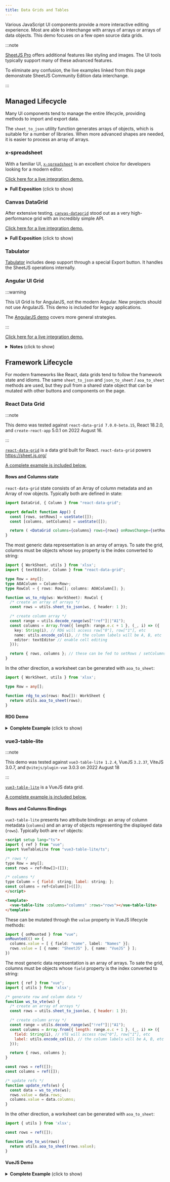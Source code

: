 ```yaml
---
title: Data Grids and Tables
---
```


Various JavaScript UI components provide a more interactive editing experience.
Most are able to interchange with arrays of arrays or arrays of data objects.
This demo focuses on a few open source data grids.

:::note

[SheetJS Pro](https://sheetjs.com/pro) offers additional features like styling
and images. The UI tools typically support many of these advanced features.

To eliminate any confusion, the live examples linked from this page demonstrate
SheetJS Community Edition data interchange.

:::

## Managed Lifecycle

Many UI components tend to manage the entire lifecycle, providing methods to
import and export data.

The `sheet_to_json` utility function generates arrays of objects, which is
suitable for a number of libraries.  When more advanced shapes are needed,
it is easier to process an array of arrays.


### x-spreadsheet

With a familiar UI, [`x-spreadsheet`](https://myliang.github.io/x-spreadsheet/)
is an excellent choice for developers looking for a modern editor.

[Click here for a live integration demo.](pathname:///xspreadsheet/)

<details><summary><b>Full Exposition</b> (click to show)</summary>

**Obtaining the Library**

The `x-data-spreadsheet` NodeJS packages include a minified script that can be
directly inserted as a script tag.  The unpkg CDN also serves this script:

```html
<!-- x-spreadsheet stylesheet -->
<link rel="stylesheet" href="https://unpkg.com/x-data-spreadsheet/dist/xspreadsheet.css"/>
<!-- x-spreadsheet library -->
<script src="https://unpkg.com/x-data-spreadsheet/dist/xspreadsheet.js"></script>
```

**Previewing and Editing Data**

The HTML document needs a container element:

```html
<div id="gridctr"></div>
```

Grid initialization is a one-liner:

```js
var grid = x_spreadsheet(document.getElementById("gridctr"));
```

`x-spreadsheet` handles the entire edit cycle. No intervention is necessary.

**SheetJS and x-spreadsheet**

The integration library can be downloaded from the SheetJS CDN:

[Development Use](https://cdn.sheetjs.com/xspreadsheet/xlsxspread.js)

[Production Use](https://cdn.sheetjs.com/xspreadsheet/xlsxspread.min.js)


When used in a browser tag, it exposes two functions: `xtos` and `stox`.

- `stox(worksheet)` returns a data structure suitable for `grid.loadData`
- `xtos(data)` accepts the result of `grid.getData` and generates a workbook

_Reading Data_

The following snippet fetches a spreadsheet and loads the grid:

```js
(async() => {
  const ab = await (await fetch("https://sheetjs.com/pres.numbers")).arrayBuffer();
  grid.loadData(stox(XLSX.read(ab)));
})();
```

The same pattern can be used in file input elements and other data sources.

_Writing Data_

The following snippet exports the grid data to a file:

```js
/* build workbook from the grid data */
XLSX.writeFile(xtos(grid.getData()), "SheetJS.xlsx");
```

**Additional Features**

This demo barely scratches the surface.  The underlying grid component includes
many additional features that work with [SheetJS Pro](https://sheetjs.com/pro).

</details>

### Canvas DataGrid

After extensive testing, [`canvas-datagrid`](https://canvas-datagrid.js.org/demo.html)
stood out as a very high-performance grid with an incredibly simple API.

[Click here for a live integration demo.](pathname:///cdg/index.html)

<details><summary><b>Full Exposition</b> (click to show)</summary>

**Obtaining the Library**

The `canvas-datagrid` NodeJS packages include a minified script that can be
directly inserted as a script tag.  The unpkg CDN also serves this script:

```html
<script src="https://unpkg.com/canvas-datagrid/dist/canvas-datagrid.js"></script>
```

**Previewing Data**

The HTML document needs a container element:

```html
<div id="gridctr"></div>
```

Grid initialization is a one-liner:

```js
var grid = canvasDatagrid({
  parentNode: document.getElementById('gridctr'),
  data: []
});
```

For large data sets, it's necessary to constrain the size of the grid.

```js
grid.style.height = '100%';
grid.style.width = '100%';
```

Once the workbook is read and the worksheet is selected, assigning the data
variable automatically updates the view:

```js
grid.data = XLSX.utils.sheet_to_json(ws, {header:1});
```

This demo previews the first worksheet.

**Editing**

`canvas-datagrid` handles the entire edit cycle.  No intervention is necessary.

**Saving Data**

`grid.data` is immediately readable and can be converted back to a worksheet.
Some versions return an array-like object without the length, so a little bit of
preparation may be needed:

```js
/* converts an array of array-like objects into an array of arrays */
function prep(arr) {
  var out = [];
  for(var i = 0; i < arr.length; ++i) {
    if(!arr[i]) continue;
    if(Array.isArray(arr[i])) { out[i] = arr[i]; continue };
    var o = new Array();
    Object.keys(arr[i]).forEach(function(k) { o[+k] = arr[i][k] });
    out[i] = o;
  }
  return out;
}

/* build worksheet from the grid data */
var ws = XLSX.utils.aoa_to_sheet(prep(grid.data));

/* build up workbook */
var wb = XLSX.utils.book_new();
XLSX.utils.book_append_sheet(wb, ws, 'SheetJS');

/* generate download */
XLSX.writeFile(wb, "SheetJS.xlsx");
```

**Additional Features**

This demo barely scratches the surface.  The underlying grid component includes
many additional features including massive data streaming, sorting and styling.

</details>


### Tabulator

[Tabulator](http://tabulator.info/docs/5.3/download#xlsx) includes deep support
through a special Export button.  It handles the SheetJS operations internally.


### Angular UI Grid

:::warning

This UI Grid is for AngularJS, not the modern Angular.  New projects should not
use AngularJS.  This demo is included for legacy applications.

The [AngularJS demo](./legacy#angularjs) covers more general strategies.

:::

[Click here for a live integration demo.](pathname:///angularjs/ui-grid.html)

<details><summary><b>Notes</b> (click to show)</summary>

The library does not provide any way to modify the import button, so the demo
includes a simple directive for a File Input HTML element.  It also includes a
sample service for export which adds an item to the export menu.

The demo `SheetJSImportDirective` follows the prescription from the README for
File input controls using `readAsArrayBuffer`, converting to a suitable
representation and updating the scope.

`SheetJSExportService` exposes export functions for `XLSB` and `XLSX`.  Other
file formats can be exported by changing the `bookType` variable.  It grabs
values from the grid, builds an array of arrays, generates a workbook and forces
a download.  By setting the `filename` and `sheetname` options in the `ui-grid`
options, the output can be controlled.

</details>

## Framework Lifecycle

For modern frameworks like React, data grids tend to follow the framework state
and idioms.  The same `sheet_to_json` and `json_to_sheet` / `aoa_to_sheet`
methods are used, but they pull from a shared state object that can be mutated
with other buttons and components on the page.

### React Data Grid

:::note

This demo was tested against `react-data-grid 7.0.0-beta.15`, React 18.2.0,
and `create-react-app` 5.0.1 on 2022 August 16.

:::

[`react-data-grid`](https://github.com/adazzle/react-data-grid) is a data grid
built for React. `react-data-grid` powers <https://sheet.js.org/>

[A complete example is included below.](#rdg-demo)

#### Rows and Columns state

`react-data-grid` state consists of an Array of column metadata and an Array of
row objects. Typically both are defined in state:

```jsx
import DataGrid, { Column } from "react-data-grid";

export default function App() {
  const [rows, setRows] = useState([]);
  const [columns, setColumns] = useState([]);

  return ( <DataGrid columns={columns} rows={rows} onRowsChange={setRows} /> );
}
```

The most generic data representation is an array of arrays. To sate the grid,
columns must be objects whose `key` property is the index converted to string:

```ts
import { WorkSheet, utils } from 'xlsx';
import { textEditor, Column } from "react-data-grid";

type Row = any[];
type AOAColumn = Column<Row>;
type RowCol = { rows: Row[]; columns: AOAColumn[]; };

function ws_to_rdg(ws: WorkSheet): RowCol {
  /* create an array of arrays */
  const rows = utils.sheet_to_json(ws, { header: 1 });

  /* create column array */
  const range = utils.decode_range(ws["!ref"]||"A1");
  const columns = Array.from({ length: range.e.c + 1 }, (_, i) => ({
    key: String(i), // RDG will access row["0"], row["1"], etc
    name: utils.encode_col(i), // the column labels will be A, B, etc
    editor: textEditor // enable cell editing
  }));

  return { rows, columns }; // these can be fed to setRows / setColumns
}
```

In the other direction, a worksheet can be generated with `aoa_to_sheet`:

```ts
import { WorkSheet, utils } from 'xlsx';

type Row = any[];

function rdg_to_ws(rows: Row[]): WorkSheet {
  return utils.aoa_to_sheet(rows);
}
```

<!-- spellchecker-disable -->

#### RDG Demo

<!-- spellchecker-enable -->

<details><summary><b>Complete Example</b> (click to show)</summary>

1) Create a new TypeScript `create-react-app` app:

```bash
npx create-react-app sheetjs-cra --template typescript
cd sheetjs-cra
```

2) Install dependencies:

```bash
npm i -S https://cdn.sheetjs.com/xlsx-latest/xlsx-latest.tgz react-data-grid
```

3) Replace the contents of `src/App.tsx` with the following code.  Note: a copy
to clipboard button will show up if you move your mouse over the code.  The
notable SheetJS integration code is highlighted below:

```tsx title="src/App.tsx"
import React, { useEffect, useState, ChangeEvent } from "react";
import DataGrid, { textEditor, Column } from "react-data-grid";
import { read, utils, WorkSheet, writeFile } from "xlsx";

import './App.css';

type DataSet = { [index: string]: WorkSheet; };
type Row = any[];
type AOAColumn = Column<Row>;
type RowCol = { rows: Row[]; columns: AOAColumn[]; };

/* this method returns `rows` and `columns` data for sheet change */
const getRowsCols = ( data: DataSet, sheetName: string ): RowCol => ({
  rows: utils.sheet_to_json<Row>(data[sheetName], {header:1}),
  columns: Array.from({
    length: utils.decode_range(data[sheetName]["!ref"]||"A1").e.c + 1
  }, (_, i) => ({ key: String(i), name: utils.encode_col(i), editor: textEditor }))
});

export default function App() {
  const [rows, setRows] = useState<Row[]>([]); // data rows
  const [columns, setColumns] = useState<AOAColumn[]>([]); // columns
  const [workBook, setWorkBook] = useState<DataSet>({} as DataSet); // workbook
  const [sheets, setSheets] = useState<string[]>([]); // list of sheet names
  const [current, setCurrent] = useState<string>(""); // selected sheet

  /* called when sheet dropdown is changed */
  function selectSheet(name: string) {
    // highlight-start
    /* update workbook cache in case the current worksheet was changed */
    workBook[current] = utils.aoa_to_sheet(rows);
    // highlight-end

    /* get data for desired sheet and update state */
    const { rows: new_rows, columns: new_columns } = getRowsCols(workBook, name);
    setRows(new_rows);
    setColumns(new_columns);
    setCurrent(name);
  }

  /* this method handles refreshing the state with new workbook data */
  async function handleAB(file: ArrayBuffer): Promise<void> {
    // highlight-start
    /* read file data */
    const data = read(file);
    // highlight-end

    /* update workbook state */
    setWorkBook(data.Sheets);
    setSheets(data.SheetNames);

    /* select the first worksheet */
    const name = data.SheetNames[0];
    const { rows: new_rows, columns: new_columns } = getRowsCols(data.Sheets, name);
    setRows(new_rows);
    setColumns(new_columns);
    setCurrent(name);
  }

  /* called when file input element is used to select a new file */
  async function handleFile(ev: ChangeEvent<HTMLInputElement>): Promise<void> {
    const file = await ev.target.files?.[0]?.arrayBuffer();
    if(file) await handleAB(file);
  }

  /* when page is loaded, fetch and processs worksheet */
  useEffect(() => { (async () => {
      const f = await fetch("https://sheetjs.com/pres.numbers");
      await handleAB(await f.arrayBuffer());
  })(); }, []);

  /* method is called when one of the save buttons is clicked */
  function saveFile(ext: string): void {
    /* update current worksheet in case changes were made */
    workBook[current] = utils.aoa_to_sheet(rows);

    // highlight-start
    /* construct workbook and loop through worksheets */
    const wb = utils.book_new();
    sheets.forEach((n) => { utils.book_append_sheet(wb, workBook[n], n); });
    // highlight-end

    /* generate a file and download it */
    writeFile(wb, "sheet." + ext);
  }

  return (
    <>
      <h3>SheetJS × React-Data-Grid Demo</h3>
      <input type="file" onChange={handleFile} />
      {sheets.length > 0 && ( <>
        <p>Use the dropdown to switch to a worksheet:&nbsp;
          <select onChange={async (e) => selectSheet(sheets[+(e.target.value)])}>
            {sheets.map((sheet, idx) => (<option key={sheet} value={idx}>{sheet}</option>))}
          </select>
        </p>
        <div className="flex-cont"><b>Current Sheet: {current}</b></div>
        <DataGrid columns={columns} rows={rows} onRowsChange={setRows} />
        <p>Click one of the buttons to create a new file with the modified data</p>
        <div className="flex-cont">{["xlsx", "xlsb", "xls"].map((ext) => (
          <button key={ext} onClick={() => saveFile(ext)}>export [.{ext}]</button>
        ))}</div>
      </>)}
    </>
  );
}
```

4) run `npm start`.  When you load the page in the browser, it will attempt to
   fetch <https://sheetjs.com/pres.numbers> and load the data.

The following screenshot was taken from the demo:

![react-data-grid screenshot](pathname:///react/rdg1.png)

</details>

<!-- spellchecker-disable -->

### vue3-table-lite

<!-- spellchecker-enable -->

:::note

This demo was tested against `vue3-table-lite 1.2.4`, VueJS `3.2.37`, ViteJS
3.0.7, and `@vitejs/plugin-vue` 3.0.3 on 2022 August 18

:::

[`vue3-table-lite`](https://vue3-lite-table.vercel.app/) is a VueJS data grid.

[A complete example is included below.](#vuejs-demo)

#### Rows and Columns Bindings

`vue3-table-lite` presents two attribute bindings: an array of column metadata
(`columns`) and an array of objects representing the displayed data (`rows`).
Typically both are `ref` objects:


```html
<script setup lang="ts">
import { ref } from "vue";
import VueTableLite from "vue3-table-lite/ts";

/* rows */
type Row = any[];
const rows = ref<Row[]>([]);

/* columns */
type Column = { field: string; label: string; };
const columns = ref<Column[]>([]);
</script>

<template>
  <vue-table-lite :columns="columns" :rows="rows"></vue-table-lite>
</template>
```

These can be mutated through the `value` property in VueJS lifecycle methods:

```ts
import { onMounted } from "vue";
onMounted(() => {
  columns.value = [ { field: "name", label: "Names" }];
  rows.value = [ { name: "SheetJS" }, { name: "VueJS" } ];
})
```

The most generic data representation is an array of arrays. To sate the grid,
columns must be objects whose `field` property is the index converted to string:

```js
import { ref } from "vue";
import { utils } from 'xlsx';

/* generate row and column data */
function ws_to_vte(ws) {
  /* create an array of arrays */
  const rows = utils.sheet_to_json(ws, { header: 1 });

  /* create column array */
  const range = utils.decode_range(ws["!ref"]||"A1");
  const columns = Array.from({ length: range.e.c + 1 }, (_, i) => ({
    field: String(i), // VTE will access row["0"], row["1"], etc
    label: utils.encode_col(i), // the column labels will be A, B, etc
  }));

  return { rows, columns };
}

const rows = ref([]);
const columns = ref([]);

/* update refs */
function update_refs(ws) {
  const data = ws_to_vte(ws);
  rows.value = data.rows;
  columns.value = data.columns;
}
```

In the other direction, a worksheet can be generated with `aoa_to_sheet`:

```js
import { utils } from 'xlsx';

const rows = ref([]);

function vte_to_ws(rows) {
  return utils.aoa_to_sheet(rows.value);
}
```

#### VueJS Demo

<details><summary><b>Complete Example</b> (click to show)</summary>

1) Create a new ViteJS App using the VueJS + TypeScript template:

```bash
npm create vite@latest sheetjs-vue -- --template vue-ts
cd sheetjs-vue
```

2) Install dependencies:

```bash
npm i
npm i -S https://cdn.sheetjs.com/xlsx-latest/xlsx-latest.tgz vue3-table-lite
```

3) Download [`src/App.vue`](pathname:///vtl/App.vue) and replace the contents:

```bash
cd src
rm -f App.vue
curl -LO https://docs.sheetjs.com/vtl/App.vue
cd ..
```

4) run `npm run dev`.  When you load the page in the browser, it will try to
   fetch <https://sheetjs.com/pres.numbers> and load the data.

</details>
